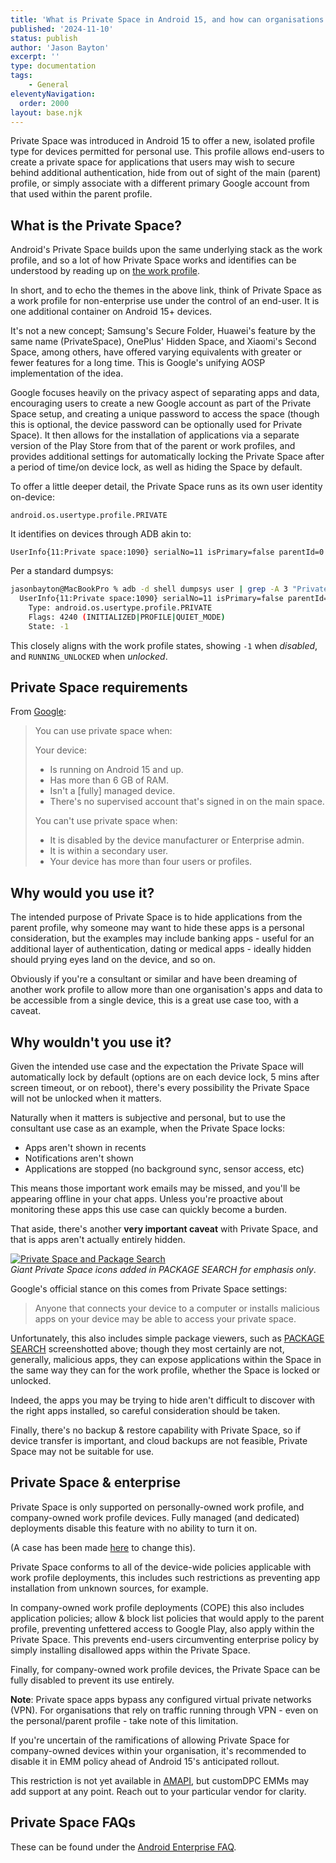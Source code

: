 ```yaml
---
title: 'What is Private Space in Android 15, and how can organisations manage it?'
published: '2024-11-10'
status: publish
author: 'Jason Bayton'
excerpt: ''
type: documentation
tags:
    - General
eleventyNavigation:
  order: 2000
layout: base.njk
---
```

Private Space was introduced in Android 15 to offer a new, isolated profile type for devices permitted for personal use. This profile allows end-users to create a private space for applications that users may wish to secure behind additional authentication, hide from out of sight of the main (parent) profile, or simply associate with a different primary Google account from that used within the parent profile.

## What is the Private Space?

Android's Private Space builds upon the same underlying stack as the work profile, and so a lot of how Private Space works and identifies can be understood by reading up on [the work profile](/android/what-is-android-work-profile).

In short, and to echo the themes in the above link, think of Private Space as a work profile for non-enterprise use under the control of an end-user. It is one additional container on Android 15+ devices.

It's not a new concept; Samsung's Secure Folder, Huawei's feature by the same name (PrivateSpace), OnePlus' Hidden Space, and Xiaomi's Second Space, among others, have offered varying equivalents with greater or fewer features for a long time. This is Google's unifying AOSP implementation of the idea.

Google focuses heavily on the privacy aspect of separating apps and data, encouraging users to create a new Google account as part of the Private Space setup, and creating a unique password to access the space (though this is optional, the device password can be optionally used for Private Space). It then allows for the installation of applications via a separate version of the Play Store from that of the parent or work profiles, and provides additional settings for automatically locking the Private Space after a period of time/on device lock, as well as hiding the Space by default.

To offer a little deeper detail, the Private Space runs as its own user identity on-device:

`android.os.usertype.profile.PRIVATE`

It identifies on devices through ADB akin to:

`UserInfo{11:Private space:1090} serialNo=11 isPrimary=false parentId=0`

Per a standard dumpsys:

```bash
jasonbayton@MacBookPro % adb -d shell dumpsys user | grep -A 3 "Private space"
  UserInfo{11:Private space:1090} serialNo=11 isPrimary=false parentId=0
    Type: android.os.usertype.profile.PRIVATE
    Flags: 4240 (INITIALIZED|PROFILE|QUIET_MODE)
    State: -1
```

This closely aligns with the work profile states, showing `-1` when _disabled_, and `RUNNING_UNLOCKED` when _unlocked_.

## Private Space requirements

From [Google](https://support.google.com/android/answer/15341885?hl=en-GB):

> You can use private space when:
>
> Your device:
> - Is running on Android 15 and up.
> - Has more than 6 GB of RAM.
> - Isn't a [fully] managed device.
> - There's no supervised account that's signed in on the main space.
>
> You can't use private space when:
>
> - It is disabled by the device manufacturer or Enterprise admin.
> - It is within a secondary user.
> - Your device has more than four users or profiles.

## Why would you use it?

The intended purpose of Private Space is to hide applications from the parent profile, why someone may want to hide these apps is a personal consideration, but the examples may include banking apps - useful for an additional layer of authentication, dating or medical apps - ideally hidden should prying eyes land on the device, and so on.

Obviously if you're a consultant or similar and have been dreaming of another work profile to allow more than one organisation's apps and data to be accessible from a single device, this is a great use case too, with a caveat.

## Why wouldn't you use it?

Given the intended use case and the expectation the Private Space will automatically lock by default (options are on each device lock, 5 mins after screen timeout, or on reboot), there's every possibility the Private Space will not be unlocked when it matters.

Naturally when it matters is subjective and personal, but to use the consultant use case as an example, when the Private Space locks:

- Apps aren't shown in recents 
- Notifications aren't shown
- Applications are stopped (no background sync, sensor access, etc)

This means those important work emails may be missed, and you'll be appearing offline in your chat apps. Unless you're proactive about monitoring these apps this use case can quickly become a burden.

That aside, there's another **very important caveat** with Private Space, and that is apps aren't actually entirely hidden.

[![Private Space and Package Search](https://cdn.bayton.org/uploads/2024/private_space_ps.png)](https://cdn.bayton.org/uploads/2024/private_space_ps.png)  
_Giant Private Space icons added in PACKAGE SEARCH for emphasis only_.

Google's official stance on this comes from Private Space settings:

> Anyone that connects your device to a computer or installs malicious apps on your device may be able to access your private space.

Unfortunately, this also includes simple package viewers, such as [PACKAGE SEARCH](/projects/package-search) screenshotted above; though they most certainly are not, generally, malicious apps, they can expose applications within the Space in the same way they can for the work profile, whether the Space is locked or unlocked.

Indeed, the apps you may be trying to hide aren't difficult to discover with the right apps installed, so careful consideration should be taken.

Finally, there's no backup & restore capability with Private Space, so if device transfer is important, and cloud backups are not feasible, Private Space may not be suitable for use.

## Private Space & enterprise

Private Space is only supported on personally-owned work profile, and company-owned work profile devices. Fully managed (and dedicated) deployments disable this feature with no ability to turn it on. 

(A case has been made [here](/blog/2024/10/actually-new-for-enterprise-android-15/#the-case-for-private-space-on-fully-managed-devices) to change this).

Private Space conforms to all of the device-wide policies applicable with work profile deployments, this includes such restrictions as preventing app installation from unknown sources, for example.

In company-owned work profile deployments (COPE) this also includes application policies; allow & block list policies that would apply to the parent profile, preventing unfettered access to Google Play, also apply within the Private Space. This prevents end-users circumventing enterprise policy by simply installing disallowed apps within the Private Space.

Finally, for company-owned work profile devices, the Private Space can be fully disabled to prevent its use entirely.

**Note**: Private space apps bypass any configured virtual private networks (VPN). For organisations that rely on traffic running through VPN - even on the personal/parent profile - take note of this limitation.

If you're uncertain of the ramifications of allowing Private Space for company-owned devices within your organisation, it's recommended to disable it in EMM policy ahead of Android 15's anticipated rollout. 

<div class="callout callout-orange">

This restriction is not yet available in [AMAPI](https://developers.google.com/android/management/reference/rest/v1/enterprises.policies), but customDPC EMMs may add support at any point. Reach out to your particular vendor for clarity.

</div>

## Private Space FAQs

These can be found under the [Android Enterprise FAQ](https://bayton.org/android/android-enterprise-faq/).


